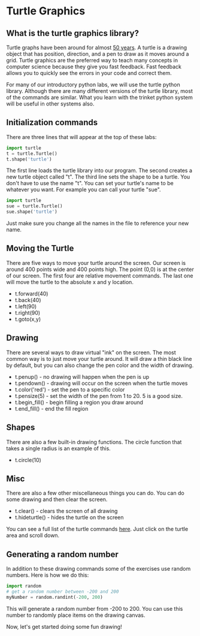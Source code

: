 # Turtle Graphics

## What is the turtle graphics library?
Turtle graphs have been around for almost [50 years](https://en.wikipedia.org/wiki/Turtle_graphics).  A turtle is a drawing object that has position, direction, and a pen to draw as it moves around a grid.  Turtle graphics are the preferred way to teach many concepts in computer science because they give you fast feedback.  Fast feedback allows you to quickly see the errors in your code and correct them.

For many of our introductory python labs, we will use the turtle python library.  Although there are many different versions of the turtle library, most of the commands are similar.  What you learn with the trinket python system will be useful in other systems also.

## Initialization commands
There are three lines that will appear at the top of these labs:

```python
import turtle
t = turtle.Turtle()
t.shape('turtle')
```
The first line loads the turtle library into our program.  The second creates a new turtle object called "t".  The third line sets the shape to be a turtle.  You don't have to use the name "t".  You can set your turtle's name to be whatever you want.  For example you can call your turtle "sue".  

```python
import turtle
sue = turtle.Turtle()
sue.shape('turtle')
```
Just make sure you change all the names in the file to reference your new name.

## Moving the Turtle
There are five ways to move your turtle around the screen.  Our screen is around 400 points wide and 400 points high.  The point (0,0) is at the center of our screen.  The first four are relative movement commands.  The last one will move the turtle to the absolute x and y location.

- t.forward(40)
- t.back(40)
- t.left(90)
- t.right(90)
- t.goto(x,y)

## Drawing
There are several ways to draw virtual "ink" on the screen.  The most common way is to just move your turtle around.  It will draw a thin black line by default, but you can also change the pen color and the width of drawing.

- t.penup() - no drawing will happen when the pen is up
- t.pendown() - drawing will occur on the screen when the turtle moves
- t.color('red') - set the pen to a specific color
- t.pensize(5) - set the width of the pen from 1 to 20.  5 is a good size.
- t.begin_fill() - begin filling a region you draw around
- t.end_fill() - end the fill region

## Shapes
There are also a few built-in drawing functions.  The circle function that takes a single radius is an example of this.
- t.circle(10)

## Misc
There are also a few other miscellaneous things you can do.  You can do some drawing and then clear the screen.

- t.clear() - clears the screen of all drawing
- t.hideturtle() - hides the turtle on the screen

You can see a full list of the turtle commands [here](https://trinket.io/docs/python).  Just click on the turtle area and scroll down.

## Generating a random number
In addition to these drawing commands some of the exercises use random numbers.  Here is how we do this:

```python
import random
# get a random number between -200 and 200
myNumber = random.randint(-200, 200)
```
This will generate a random number from -200 to 200.  You can use this number to randomly place items on the drawing canvas.

Now, let's get started doing some fun drawing!
